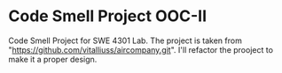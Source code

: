 # Code Smell Project OOC-II
 Code Smell Project for SWE 4301 Lab. The project is taken from "https://github.com/vitalliuss/aircompany.git". I'll refactor the prooject to make it a proper design.
